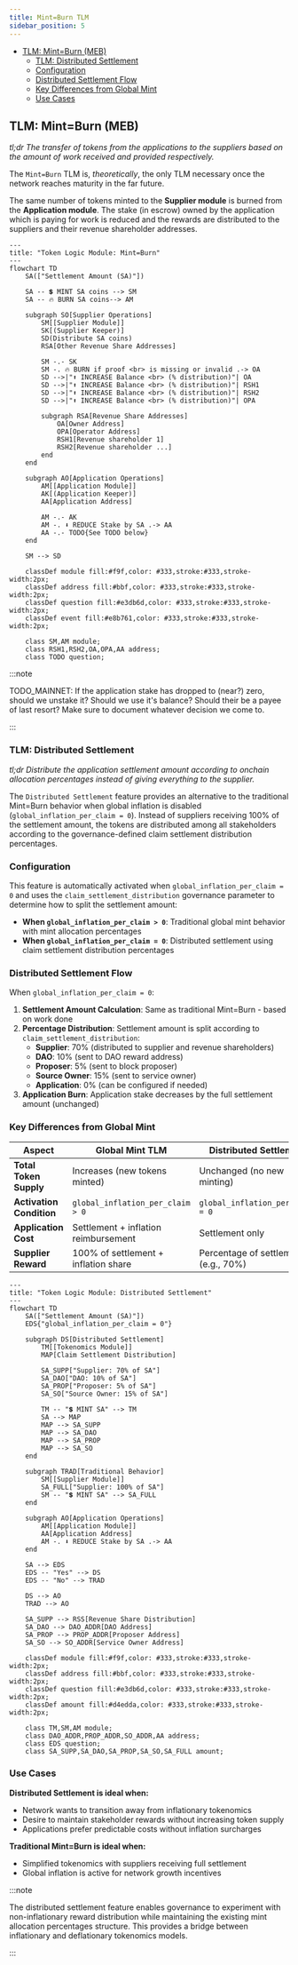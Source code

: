 ```yaml
---
title: Mint=Burn TLM
sidebar_position: 5
---
```


- [TLM: Mint=Burn (MEB)](#tlm-mintburn-meb)
  - [TLM: Distributed Settlement](#tlm-distributed-settlement)
  - [Configuration](#configuration)
  - [Distributed Settlement Flow](#distributed-settlement-flow)
  - [Key Differences from Global Mint](#key-differences-from-global-mint)
  - [Use Cases](#use-cases)

## TLM: Mint=Burn (MEB)

_tl;dr The transfer of tokens from the applications to the suppliers based on the amount of work received and provided respectively._

The `Mint=Burn` TLM is, _theoretically_, the only TLM necessary once the network
reaches maturity in the far future.

The same number of tokens minted to the **Supplier module** is burned from
the **Application module**. The stake (in escrow) owned by the application which is
paying for work is reduced and the rewards are distributed to the suppliers and their
revenue shareholder addresses.

```mermaid
---
title: "Token Logic Module: Mint=Burn"
---
flowchart TD
    SA(["Settlement Amount (SA)"])

    SA -- 💲 MINT SA coins --> SM
    SA -- 🔥 BURN SA coins--> AM

    subgraph SO[Supplier Operations]
        SM[[Supplier Module]]
        SK[(Supplier Keeper)]
        SD(Distribute SA coins)
        RSA[Other Revenue Share Addresses]

        SM -.- SK
        SM -. 🔥 BURN if proof <br> is missing or invalid .-> OA
        SD -->|"⬆️ INCREASE Balance <br> (% distribution)"| OA
        SD -->|"⬆️ INCREASE Balance <br> (% distribution)"| RSH1
        SD -->|"⬆️ INCREASE Balance <br> (% distribution)"| RSH2
        SD -->|"⬆️ INCREASE Balance <br> (% distribution)"| OPA

        subgraph RSA[Revenue Share Addresses]
            OA[Owner Address]
            OPA[Operator Address]
            RSH1[Revenue shareholder 1]
            RSH2[Revenue shareholder ...]
        end
    end

    subgraph AO[Application Operations]
        AM[[Application Module]]
        AK[(Application Keeper)]
        AA[Application Address]

        AM -.- AK
        AM -. ⬇️ REDUCE Stake by SA .-> AA
        AA -.- TODO{See TODO below}
    end

    SM --> SD

    classDef module fill:#f9f,color: #333,stroke:#333,stroke-width:2px;
    classDef address fill:#bbf,color: #333,stroke:#333,stroke-width:2px;
    classDef question fill:#e3db6d,color: #333,stroke:#333,stroke-width:2px;
    classDef event fill:#e8b761,color: #333,stroke:#333,stroke-width:2px;

    class SM,AM module;
    class RSH1,RSH2,OA,OPA,AA address;
    class TODO question;
```

:::note

TODO_MAINNET: If the application stake has dropped to (near?) zero, should
we unstake it? Should we use it's balance? Should their be a payee of last resort?
Make sure to document whatever decision we come to.

:::

### TLM: Distributed Settlement

_tl;dr Distribute the application settlement amount according to onchain allocation percentages instead of giving everything to the supplier._

The `Distributed Settlement` feature provides an alternative to the traditional Mint=Burn behavior when global inflation is disabled (`global_inflation_per_claim = 0`). Instead of suppliers receiving 100% of the settlement amount, the tokens are distributed among all stakeholders according to the governance-defined claim settlement distribution percentages.

### Configuration

This feature is automatically activated when `global_inflation_per_claim = 0` and uses the `claim_settlement_distribution` governance parameter to determine how to split the settlement amount:

- **When `global_inflation_per_claim > 0`**: Traditional global mint behavior with mint allocation percentages
- **When `global_inflation_per_claim = 0`**: Distributed settlement using claim settlement distribution percentages

### Distributed Settlement Flow

When `global_inflation_per_claim = 0`:

1. **Settlement Amount Calculation**: Same as traditional Mint=Burn - based on work done
2. **Percentage Distribution**: Settlement amount is split according to `claim_settlement_distribution`:
   - **Supplier**: 70% (distributed to supplier and revenue shareholders)
   - **DAO**: 10% (sent to DAO reward address)
   - **Proposer**: 5% (sent to block proposer)
   - **Source Owner**: 15% (sent to service owner)
   - **Application**: 0% (can be configured if needed)
3. **Application Burn**: Application stake decreases by the full settlement amount (unchanged)

### Key Differences from Global Mint

| Aspect                   | Global Mint TLM                      | Distributed Settlement               |
| ------------------------ | ------------------------------------ | ------------------------------------ |
| **Total Token Supply**   | Increases (new tokens minted)        | Unchanged (no new minting)           |
| **Activation Condition** | `global_inflation_per_claim > 0`     | `global_inflation_per_claim = 0`     |
| **Application Cost**     | Settlement + inflation reimbursement | Settlement only                      |
| **Supplier Reward**      | 100% of settlement + inflation share | Percentage of settlement (e.g., 70%) |

```mermaid
---
title: "Token Logic Module: Distributed Settlement"
---
flowchart TD
    SA(["Settlement Amount (SA)"])
    EDS{"global_inflation_per_claim = 0"}

    subgraph DS[Distributed Settlement]
        TM[[Tokenomics Module]]
        MAP[Claim Settlement Distribution]

        SA_SUPP["Supplier: 70% of SA"]
        SA_DAO["DAO: 10% of SA"]
        SA_PROP["Proposer: 5% of SA"]
        SA_SO["Source Owner: 15% of SA"]

        TM -- "💲 MINT SA" --> TM
        SA --> MAP
        MAP --> SA_SUPP
        MAP --> SA_DAO
        MAP --> SA_PROP
        MAP --> SA_SO
    end

    subgraph TRAD[Traditional Behavior]
        SM[[Supplier Module]]
        SA_FULL["Supplier: 100% of SA"]
        SM -- "💲 MINT SA" --> SA_FULL
    end

    subgraph AO[Application Operations]
        AM[[Application Module]]
        AA[Application Address]
        AM -. ⬇️ REDUCE Stake by SA .-> AA
    end

    SA --> EDS
    EDS -- "Yes" --> DS
    EDS -- "No" --> TRAD

    DS --> AO
    TRAD --> AO

    SA_SUPP --> RSS[Revenue Share Distribution]
    SA_DAO --> DAO_ADDR[DAO Address]
    SA_PROP --> PROP_ADDR[Proposer Address]
    SA_SO --> SO_ADDR[Service Owner Address]

    classDef module fill:#f9f,color: #333,stroke:#333,stroke-width:2px;
    classDef address fill:#bbf,color: #333,stroke:#333,stroke-width:2px;
    classDef question fill:#e3db6d,color: #333,stroke:#333,stroke-width:2px;
    classDef amount fill:#d4edda,color: #333,stroke:#333,stroke-width:2px;

    class TM,SM,AM module;
    class DAO_ADDR,PROP_ADDR,SO_ADDR,AA address;
    class EDS question;
    class SA_SUPP,SA_DAO,SA_PROP,SA_SO,SA_FULL amount;
```

### Use Cases

**Distributed Settlement is ideal when:**

- Network wants to transition away from inflationary tokenomics
- Desire to maintain stakeholder rewards without increasing token supply
- Applications prefer predictable costs without inflation surcharges

**Traditional Mint=Burn is ideal when:**

- Simplified tokenomics with suppliers receiving full settlement
- Global inflation is active for network growth incentives

:::note

The distributed settlement feature enables governance to experiment with non-inflationary reward distribution while maintaining the existing mint allocation percentages structure. This provides a bridge between inflationary and deflationary tokenomics models.

:::
